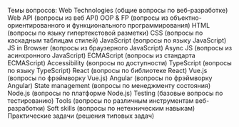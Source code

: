 Темы вопросов: 
Web Technologies (общие вопросы по веб-разработке)
Web API (вопросы из веб API)
OOP & FP (вопросы из объектно-ориентированного и функционального программирования)
HTML (вопросы по языку гипертекстовой разметки)
CSS (вопросы по каскадным таблицам стилей)
JavaScript (вопросы по языку JavaScript)
JS in Browser (вопросы из браузерного JavaScript)
Async JS (вопросы из асинхронного JavaScript)
ECMAScript (вопросы из стандарта ECMAScript)
Accessibility (вопросы по доступности)
TypeScript (вопросы по языку TypeScript)
React (вопросы по библиотеке React)
Vue.js (вопросы по фрэймворку Vue.js)
Angular (вопросы по фрэймворку Angular)
State management (вопросы по менеджменту состояния)
Node.js (вопросы по платформе Node.js)
Testing (базовые вопросы по тестированию)
Tools (вопросы по различным инструментам веб-разработки)
Soft skills (вопросы по нетехническим навыкам)
Практические задачи (решения типовых задач)